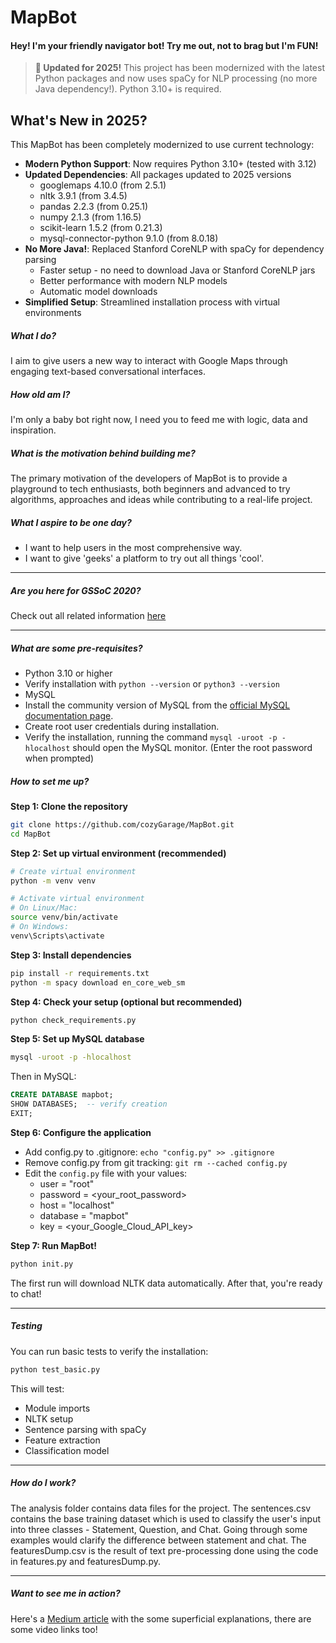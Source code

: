 # MapBot

#### Hey! I'm your friendly navigator bot! Try me out, not to brag but I'm FUN!

> **🎉 Updated for 2025!** This project has been modernized with the latest Python packages and now uses spaCy for NLP processing (no more Java dependency!). Python 3.10+ is required.

## What's New in 2025?

This MapBot has been completely modernized to use current technology:

- **Modern Python Support**: Now requires Python 3.10+ (tested with 3.12)
- **Updated Dependencies**: All packages updated to 2025 versions
  - googlemaps 4.10.0 (from 2.5.1)
  - nltk 3.9.1 (from 3.4.5)
  - pandas 2.2.3 (from 0.25.1)
  - numpy 2.1.3 (from 1.16.5)
  - scikit-learn 1.5.2 (from 0.21.3)
  - mysql-connector-python 9.1.0 (from 8.0.18)
- **No More Java!**: Replaced Stanford CoreNLP with spaCy for dependency parsing
  - Faster setup - no need to download Java or Stanford CoreNLP jars
  - Better performance with modern NLP models
  - Automatic model downloads
- **Simplified Setup**: Streamlined installation process with virtual environments



##### What I do?

I aim to give users a new way to interact with Google Maps through engaging text-based conversational interfaces. 

##### How old am I?

I'm only a baby bot right now, I need you to feed me with logic, data and inspiration.

##### What is the motivation behind building me?

The primary motivation of the developers of MapBot is to provide a playground to tech enthusiasts, both beginners and advanced to try algorithms, approaches and ideas while contributing to a real-life project. 

##### What I aspire to be one day?

- I want to help users in the most comprehensive way.
- I want to give 'geeks' a platform to try out all things 'cool'.

------

##### Are you here for GSSoC 2020?

Check out all related information [here](GSSoC.md)

------

##### What are some pre-requisites?

-  Python 3.10 or higher
  - Verify installation with `python --version` or `python3 --version`
-  MySQL 
  - Install the community version of MySQL from the [official MySQL documentation page](https://dev.mysql.com/doc/mysql-installation-excerpt/5.7/en/). 
  - Create root user credentials during installation.
  - Verify the installation, running the command  `mysql -uroot -p -hlocalhost` should open the MySQL monitor. (Enter the root password when prompted)  

##### How to set me up?

**Step 1: Clone the repository**
```bash
git clone https://github.com/cozyGarage/MapBot.git
cd MapBot
```

**Step 2: Set up virtual environment (recommended)**
```bash
# Create virtual environment
python -m venv venv

# Activate virtual environment
# On Linux/Mac:
source venv/bin/activate
# On Windows:
venv\Scripts\activate
```

**Step 3: Install dependencies**
```bash
pip install -r requirements.txt
python -m spacy download en_core_web_sm
```

**Step 4: Check your setup (optional but recommended)**
```bash
python check_requirements.py
```

**Step 5: Set up MySQL database**
```bash
mysql -uroot -p -hlocalhost
```
Then in MySQL:
```sql
CREATE DATABASE mapbot;
SHOW DATABASES;  -- verify creation
EXIT;
```

**Step 6: Configure the application**
- Add config.py to .gitignore: `echo "config.py" >> .gitignore`
- Remove config.py from git tracking: `git rm --cached config.py`
- Edit the `config.py` file with your values:
  - user = "root"
  - password = \<your_root_password\>
  - host = "localhost"
  - database = "mapbot"
  - key = \<your_Google_Cloud_API_key\>

**Step 7: Run MapBot!**
```bash
python init.py
```

The first run will download NLTK data automatically. After that, you're ready to chat!

------
##### Testing

You can run basic tests to verify the installation:
```bash
python test_basic.py
```

This will test:
- Module imports
- NLTK setup
- Sentence parsing with spaCy
- Feature extraction
- Classification model

------
##### How do I work?

The analysis folder contains data files for the project. The sentences.csv contains the base training dataset which is used to classify the user's input into three classes - Statement, Question, and Chat. Going through some examples would clarify the difference between statement and chat. The featuresDump.csv is the result of text pre-processing done using the code in features.py and featuresDump.py.

------
##### Want to see me in action?

Here's a [Medium article](http://bit.ly/39Y9WCq) with the some superficial explanations, there are some video links too!

